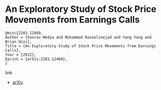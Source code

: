 # An Exploratory Study of Stock Price Movements from Earnings Calls


```
@misc{2203.12460,
Author = {Sourav Medya and Mohammad Rasoolinejad and Yang Yang and Brian Uzzi},
Title = {An Exploratory Study of Stock Price Movements from Earnings Calls},
Year = {2022},
Eprint = {arXiv:2203.12460},
}
```

link
- [arXiv](https://arxiv.org/abs/2203.12460)
